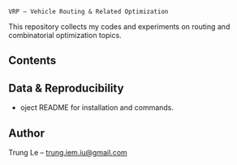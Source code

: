     VRP – Vehicle Routing & Related Optimization

This repository collects my codes and experiments on routing and combinatorial optimization topics.

## Contents


## Data & Reproducibility
- oject README for installation and commands.

## Author
Trung Le – trung.iem.iu@gmail.com
